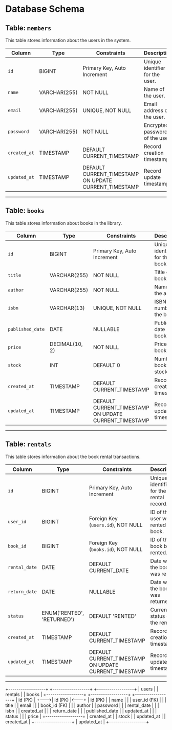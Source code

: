 # Database Schema

## Table: `members`

This table stores information about the users in the system.

| **Column**        | **Type**         | **Constraints**                 | **Description**                  |
|--------------------|------------------|----------------------------------|----------------------------------|
| `id`              | BIGINT           | Primary Key, Auto Increment     | Unique identifier for the user. |
| `name`            | VARCHAR(255)     | NOT NULL                        | Name of the user.               |
| `email`           | VARCHAR(255)     | UNIQUE, NOT NULL                | Email address of the user.      |
| `password`        | VARCHAR(255)     | NOT NULL                        | Encrypted password of the user. |
| `created_at`      | TIMESTAMP        | DEFAULT CURRENT_TIMESTAMP       | Record creation timestamp.      |
| `updated_at`      | TIMESTAMP        | DEFAULT CURRENT_TIMESTAMP ON UPDATE CURRENT_TIMESTAMP | Record update timestamp. |

---


## Table: `books`

This table stores information about books in the library.

| **Column**        | **Type**         | **Constraints**                 | **Description**                  |
|--------------------|------------------|----------------------------------|----------------------------------|
| `id`              | BIGINT           | Primary Key, Auto Increment     | Unique identifier for the book. |
| `title`           | VARCHAR(255)     | NOT NULL                        | Title of the book.              |
| `author`          | VARCHAR(255)     | NOT NULL                        | Name of the author.             |
| `isbn`            | VARCHAR(13)      | UNIQUE, NOT NULL                | ISBN number of the book.        |
| `published_date`  | DATE             | NULLABLE                        | Publication date of the book.   |
| `price`           | DECIMAL(10, 2)   | NOT NULL                        | Price of the book.              |
| `stock`           | INT              | DEFAULT 0                       | Number of books in stock.       |
| `created_at`      | TIMESTAMP        | DEFAULT CURRENT_TIMESTAMP       | Record creation timestamp.      |
| `updated_at`      | TIMESTAMP        | DEFAULT CURRENT_TIMESTAMP ON UPDATE CURRENT_TIMESTAMP | Record update timestamp. |

---

## Table: `rentals`

This table stores information about the book rental transactions.

| **Column**        | **Type**         | **Constraints**                 | **Description**                  |
|--------------------|------------------|----------------------------------|----------------------------------|
| `id`              | BIGINT           | Primary Key, Auto Increment     | Unique identifier for the rental record. |
| `user_id`         | BIGINT           | Foreign Key (`users.id`), NOT NULL | ID of the user who rented the book. |
| `book_id`         | BIGINT           | Foreign Key (`books.id`), NOT NULL | ID of the book being rented.    |
| `rental_date`     | DATE             | DEFAULT CURRENT_DATE            | Date when the book was rented.  |
| `return_date`     | DATE             | NULLABLE                        | Date when the book was returned. |
| `status`          | ENUM('RENTED', 'RETURNED') | DEFAULT 'RENTED'         | Current status of the rental.   |
| `created_at`      | TIMESTAMP        | DEFAULT CURRENT_TIMESTAMP       | Record creation timestamp.      |
| `updated_at`      | TIMESTAMP        | DEFAULT CURRENT_TIMESTAMP ON UPDATE CURRENT_TIMESTAMP | Record update timestamp. |

---


+------------------+         +------------------+         +------------------+
|      users       |         |      rentals     |         |      books       |
+------------------+         +------------------+         +------------------+
| id (PK)          |    +--->| id (PK)          |<---+    | id (PK)          |
| name             |    |    | user_id (FK)     |    |    | title            |
| email            |    |    | book_id (FK)     |    |    | author           |
| password         |    |    | rental_date      |    |    | isbn             |
| created_at       |    |    | return_date      |    |    | published_date   |
| updated_at       |    |    | status           |    |    | price            |
+------------------+         | created_at       |         | stock            |
                             | updated_at       |         | created_at       |
                             +------------------+         | updated_at       |
                                                          +------------------+


